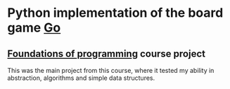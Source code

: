 # Python implementation of the board game [Go](https://en.wikipedia.org/wiki/Go_(game))

## [Foundations of programming](https://fenix.tecnico.ulisboa.pt/disciplinas/FProg-2/2023-2024/1-semestre) course project

This was the main project from this course, where it tested my ability in abstraction, algorithms and simple data structures.
